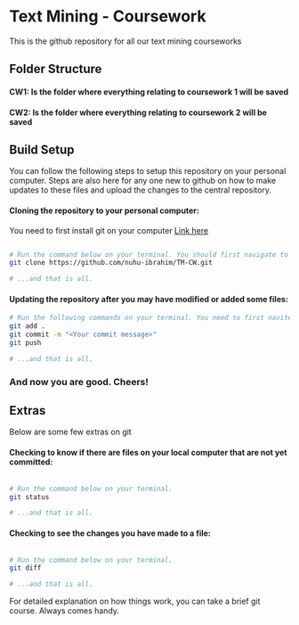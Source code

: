 # Text Mining - Coursework
This is the github repository for all our text mining courseworks

## Folder Structure
#### CW1: Is the folder where everything relating to coursework 1 will be saved
#### CW2: Is the folder where everything relating to coursework 2 will be saved

## Build Setup
You can follow the following steps to setup this repository on your personal computer. Steps are also here for any one new to github on how to make updates to these files and upload the changes to the central repository. 

#### Cloning the repository to your personal computer:
You need to first install git on your computer [Link here](https://git-scm.com/book/en/v2/Getting-Started-Installing-Git)

```bash

# Run the command below on your terminal. You should first navigate to the location where you would like the TM-CW folder to be located.
git clone https://github.com/nuhu-ibrahim/TM-CW.git

# ...and that is all.
```

#### Updating the repository after you may have modified or added some files:

```bash
# Run the following commands on your terminal. You need to first navite into the TM-CW folder.
git add .
git commit -m "<Your commit message>"
git push

# ...and that is all.
```
### And now you are good. Cheers!

## Extras
Below are some few extras on git

#### Checking to know if there are files on your local computer that are not yet committed:
```bash

# Run the command below on your terminal.
git status

# ...and that is all.
```

#### Checking to see the changes you have made to a file:
```bash

# Run the command below on your terminal.
git diff

# ...and that is all.
```

For detailed explanation on how things work, you can take a brief git course. Always comes handy.
